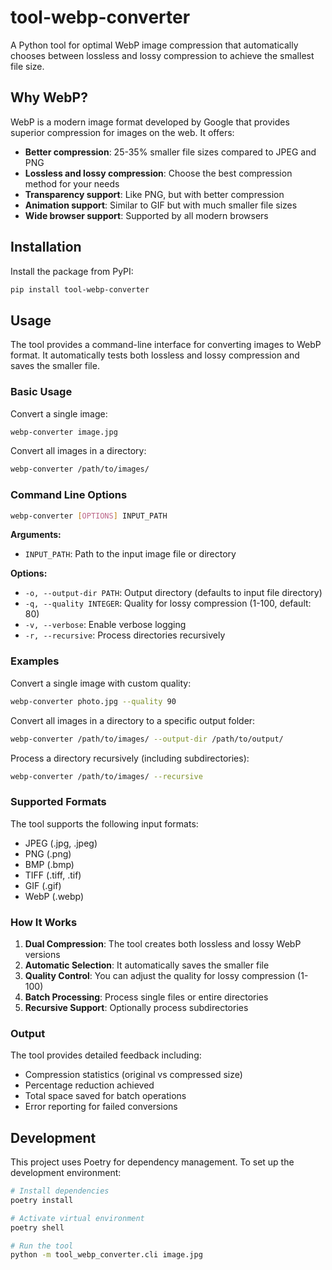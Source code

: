 # tool-webp-converter

A Python tool for optimal WebP image compression that automatically chooses between lossless and lossy compression to achieve the smallest file size.

## Why WebP?

WebP is a modern image format developed by Google that provides superior compression for images on the web. It offers:

- **Better compression**: 25-35% smaller file sizes compared to JPEG and PNG
- **Lossless and lossy compression**: Choose the best compression method for your needs
- **Transparency support**: Like PNG, but with better compression
- **Animation support**: Similar to GIF but with much smaller file sizes
- **Wide browser support**: Supported by all modern browsers

## Installation

Install the package from PyPI:

```bash
pip install tool-webp-converter
```

## Usage

The tool provides a command-line interface for converting images to WebP format. It automatically tests both lossless and lossy compression and saves the smaller file.

### Basic Usage

Convert a single image:
```bash
webp-converter image.jpg
```

Convert all images in a directory:
```bash
webp-converter /path/to/images/
```

### Command Line Options

```bash
webp-converter [OPTIONS] INPUT_PATH
```

**Arguments:**
- `INPUT_PATH`: Path to the input image file or directory

**Options:**
- `-o, --output-dir PATH`: Output directory (defaults to input file directory)
- `-q, --quality INTEGER`: Quality for lossy compression (1-100, default: 80)
- `-v, --verbose`: Enable verbose logging
- `-r, --recursive`: Process directories recursively

### Examples

Convert a single image with custom quality:
```bash
webp-converter photo.jpg --quality 90
```

Convert all images in a directory to a specific output folder:
```bash
webp-converter /path/to/images/ --output-dir /path/to/output/
```

Process a directory recursively (including subdirectories):
```bash
webp-converter /path/to/images/ --recursive
```

### Supported Formats

The tool supports the following input formats:
- JPEG (.jpg, .jpeg)
- PNG (.png)
- BMP (.bmp)
- TIFF (.tiff, .tif)
- GIF (.gif)
- WebP (.webp)

### How It Works

1. **Dual Compression**: The tool creates both lossless and lossy WebP versions
2. **Automatic Selection**: It automatically saves the smaller file
3. **Quality Control**: You can adjust the quality for lossy compression (1-100)
4. **Batch Processing**: Process single files or entire directories
5. **Recursive Support**: Optionally process subdirectories

### Output

The tool provides detailed feedback including:
- Compression statistics (original vs compressed size)
- Percentage reduction achieved
- Total space saved for batch operations
- Error reporting for failed conversions

## Development

This project uses Poetry for dependency management. To set up the development environment:

```bash
# Install dependencies
poetry install

# Activate virtual environment
poetry shell

# Run the tool
python -m tool_webp_converter.cli image.jpg
``` 